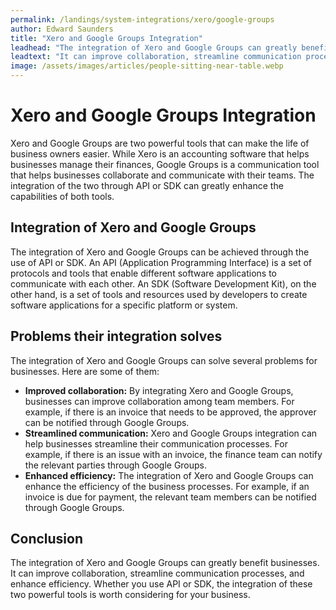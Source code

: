 ```yaml
---
permalink: /landings/system-integrations/xero/google-groups
author: Edward Saunders
title: "Xero and Google Groups Integration"
leadhead: "The integration of Xero and Google Groups can greatly benefit businesses"
leadtext: "It can improve collaboration, streamline communication processes, and enhance efficiency. Whether you use API or SDK, the integration of these two powerful tools is worth considering for your business."
image: /assets/images/articles/people-sitting-near-table.webp
---
```

<div class="arttext">    <h1>Xero and Google Groups Integration</h1>
    <p>Xero and Google Groups are two powerful tools that can make the life of business owners easier. While Xero is an accounting software that helps businesses manage their finances, Google Groups is a communication tool that helps businesses collaborate and communicate with their teams. The integration of the two through API or SDK can greatly enhance the capabilities of both tools.</p>
    <h2>Integration of Xero and Google Groups</h2>
    <p>The integration of Xero and Google Groups can be achieved through the use of API or SDK. An API (Application Programming Interface) is a set of protocols and tools that enable different software applications to communicate with each other. An SDK (Software Development Kit), on the other hand, is a set of tools and resources used by developers to create software applications for a specific platform or system.</p>
    <h2>Problems their integration solves</h2>
    <p>The integration of Xero and Google Groups can solve several problems for businesses. Here are some of them:</p>
    <ul>
        <li><strong>Improved collaboration:</strong> By integrating Xero and Google Groups, businesses can improve collaboration among team members. For example, if there is an invoice that needs to be approved, the approver can be notified through Google Groups.</li>
        <li><strong>Streamlined communication:</strong> Xero and Google Groups integration can help businesses streamline their communication processes. For example, if there is an issue with an invoice, the finance team can notify the relevant parties through Google Groups.</li>
        <li><strong>Enhanced efficiency:</strong> The integration of Xero and Google Groups can enhance the efficiency of the business processes. For example, if an invoice is due for payment, the relevant team members can be notified through Google Groups.</li>
    </ul>
    <h2>Conclusion</h2>
    <p>The integration of Xero and Google Groups can greatly benefit businesses. It can improve collaboration, streamline communication processes, and enhance efficiency. Whether you use API or SDK, the integration of these two powerful tools is worth considering for your business. </p>
</div>